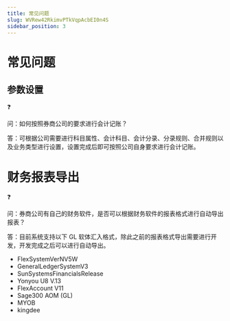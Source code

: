 ```yaml
---
title: 常见问题
slug: WVRew42RkimvPTkVqpAcbEI0n4S
sidebar_position: 3
---
```



# 常见问题

## 参数设置

<div class="callout callout-bg-2 callout-border-2">
<div class='callout-emoji'>❓</div>
<p>问：如何按照券商公司的要求进行会计记账？</p>
</div>

答：可根据公司需要进行科目属性、会计科目、会计分录、分录规则、合并规则以及业务类型进行设置，设置完成后即可按照公司自身要求进行会计记账。

# 财务报表导出

<div class="callout callout-bg-2 callout-border-2">
<div class='callout-emoji'>❓</div>
<p>问：券商公司有自己的财务软件，是否可以根据财务软件的报表格式进行自动导出报表？</p>
</div>

答：目前系统支持以下 GL 软体汇入格式，除此之前的报表格式导出需要进行开发，开发完成之后可以进行自动导出。

- FlexSystemVerNV5W
- GeneralLedgerSystemV3
- SunSystemsFinancialsRelease
- Yonyou U8 V.13
- FlexAccount V11
- Sage300 AOM (GL)
- MYOB
- kingdee


